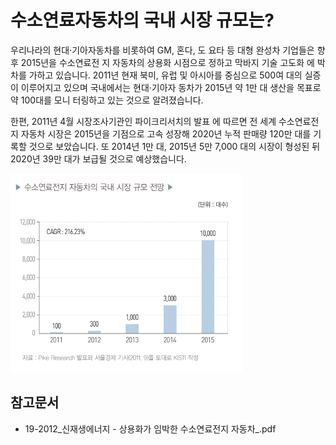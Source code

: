 # 수소연료자동차의 국내 시장 규모는?

우리나라의 현대·기아자동차를 비롯하여 GM, 혼다, 도
요타 등 대형 완성차 기업들은 향후 2015년을 수소연료전
지 자동차의 상용화 시점으로 정하고 막바지 기술 고도화
에 박차를 가하고 있습니다.
2011년 현재 북미, 유럽 및 아시아를 중심으로 500여
대의 실증이 이루어지고 있으며 국내에서는 현대·기아자
동차가 2015년 약 1만 대 생산을 목표로 약 100대를 모니
터링하고 있는 것으로 알려졌습니다.

한편, 2011년 4월 시장조사기관인 파이크리서치의 발표
에 따르면 전 세계 수소연료전지 자동차 시장은 2015년을
기점으로 고속 성장해 2020년 누적 판매량 120만 대를 기
록할 것으로 보았습니다. 또 2014년 1만 대, 2015년 5만 7,000
대의 시장이 형성된 뒤 2020년 39만 대가 보급될 것으로 
예상했습니다. 

![](./images/수소연료전지자동차_Q12_2_1.PNG)

## 참고문서
- 19-2012_신재생에너지 - 상용화가 임박한 수소연료전지 자동차_.pdf